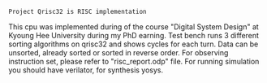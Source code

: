     Project Qrisc32 is RISC implementation
This cpu was implemented during of the course "Digital System Design" at Kyoung Hee University during my PhD earning.
Test bench runs 3 different sorting algorithms on qrisc32 and shows cycles for each turn. Data can be unsorted, already sorted or sorted in reverse order.
For observing instruction set, please refer to "risc_report.odp" file.
For running simulation you should have verilator, for synthesis yosys.
